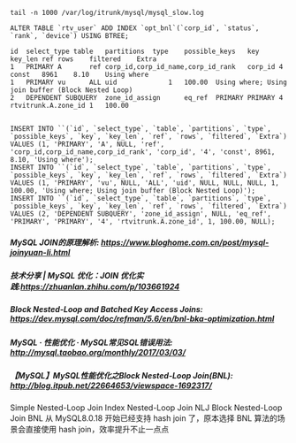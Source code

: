 ```mysql
tail -n 1000 /var/log/itrunk/mysql/mysql_slow.log

ALTER TABLE `rtv_user` ADD INDEX `opt_bnl`(`corp_id`, `status`, `rank`, `device`) USING BTREE;

id	select_type	table	partitions	type	possible_keys	key	key_len	ref	rows	filtered	Extra
1	PRIMARY	A		ref	corp_id,corp_id_name,corp_id_rank	corp_id	4	const	8961	8.10	Using where
1	PRIMARY	vu		ALL	uid				1	100.00	Using where; Using join buffer (Block Nested Loop)
2	DEPENDENT SUBQUERY	zone_id_assign		eq_ref	PRIMARY	PRIMARY	4	rtvitrunk.A.zone_id	1	100.00	


INSERT INTO ``(`id`, `select_type`, `table`, `partitions`, `type`, `possible_keys`, `key`, `key_len`, `ref`, `rows`, `filtered`, `Extra`) VALUES (1, 'PRIMARY', 'A', NULL, 'ref', 'corp_id,corp_id_name,corp_id_rank', 'corp_id', '4', 'const', 8961, 8.10, 'Using where');
INSERT INTO ``(`id`, `select_type`, `table`, `partitions`, `type`, `possible_keys`, `key`, `key_len`, `ref`, `rows`, `filtered`, `Extra`) VALUES (1, 'PRIMARY', 'vu', NULL, 'ALL', 'uid', NULL, NULL, NULL, 1, 100.00, 'Using where; Using join buffer (Block Nested Loop)');
INSERT INTO ``(`id`, `select_type`, `table`, `partitions`, `type`, `possible_keys`, `key`, `key_len`, `ref`, `rows`, `filtered`, `Extra`) VALUES (2, 'DEPENDENT SUBQUERY', 'zone_id_assign', NULL, 'eq_ref', 'PRIMARY', 'PRIMARY', '4', 'rtvitrunk.A.zone_id', 1, 100.00, NULL);

```

##### MySQL JOIN的原理解析: https://www.bloghome.com.cn/post/mysql-joinyuan-li.html



##### 技术分享 | MySQL 优化：JOIN 优化实践:https://zhuanlan.zhihu.com/p/103661924

##### Block Nested-Loop and Batched Key Access Joins: https://dev.mysql.com/doc/refman/5.6/en/bnl-bka-optimization.html

##### MySQL · 性能优化 · MySQL常见SQL错误用法: http://mysql.taobao.org/monthly/2017/03/03/

##### 【MySQL】MySQL性能优化之Block Nested-Loop Join(BNL): http://blog.itpub.net/22664653/viewspace-1692317/



Simple Nested-Loop Join
Index Nested-Loop Join	NLJ
Block Nested-Loop Join	BNL
从 MySQL8.0.18 开始已经支持 hash join 了，原本选择 BNL 算法的场景会直接使用 hash join，效率提升不止一点点